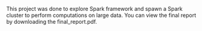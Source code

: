 This project was done to explore Spark framework and spawn a Spark cluster to perform computations on large data. 
You can view the final report by downloading the final_report.pdf.
